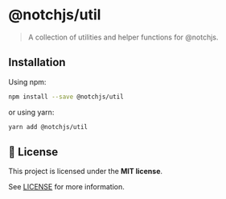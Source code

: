 # @notchjs/util

> A collection of utilities and helper functions for @notchjs.

## Installation

Using npm:

```sh
npm install --save @notchjs/util
```

or using yarn:

```sh
yarn add @notchjs/util
```

## :memo: License

This project is licensed under the **MIT license**.

See [LICENSE](LICENSE) for more information.
